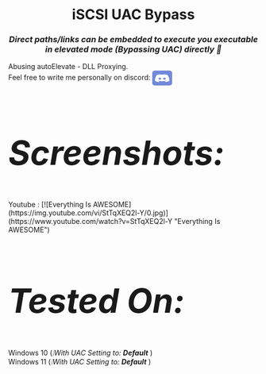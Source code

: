<h1 align="center">iSCSI UAC Bypass</h1>
<i><h3 align="center">Direct paths/links can be embedded to execute you executable in elevated mode (Bypassing UAC) directly 🔗</h3></i>
Abusing autoElevate - DLL Proxying.<br>
Feel free to write me personally on discord: <a href="https://discord.gg/MJjwryfX9B" target="blank"><img align="center" src="https://github.com/edent/SuperTinyIcons/blob/master/images/svg/discord.svg" alt="https://discord.com/invite/N52JqGb" height="30" width="40" /></a>

<h2 style="font-size:7vw" align="left"><i>Screenshots:</i></h2>
Youtube :
[![Everything Is AWESOME](https://img.youtube.com/vi/StTqXEQ2l-Y/0.jpg)](https://www.youtube.com/watch?v=StTqXEQ2l-Y "Everything Is AWESOME")

<h2 style="font-size:7vw" align="left"><i>Tested On:</i></h2>
Windows 10 (<i>❕With UAC Setting to: <b>Default</b></i> ) </br>
Windows 11 (<i>❕With UAC Setting to: <b>Default</b></i> )</br>
